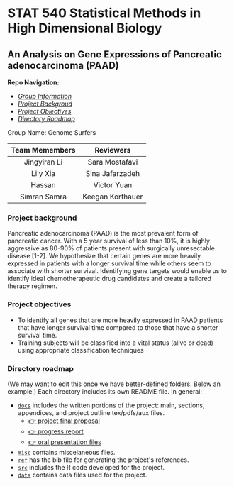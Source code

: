 STAT 540 Statistical Methods in High Dimensional Biology
=================================================

An Analysis on Gene Expressions of Pancreatic adenocarcinoma (PAAD)
--------------------------------------------------------------------------------
**Repo Navigation:**

- *[Group Information](#org0)*
- *[Project Backgroud](#org1)*
- *[Project Objectives](#org2)*
- *[Directory Roadmap](#org3)*


<a id="org0"></a>
Group Name: Genome Surfers

| Team Memembers  |  Reviewers |
| :---: |  :---: |  
| Jingyiran Li |  Sara Mostafavi |
| Lily Xia |  Sina Jafarzadeh |
|  Hassan  |  Victor Yuan |
| Simran Samra |  Keegan Korthauer |

<a id="org1"></a>
### Project background

Pancreatic adenocarcinoma (PAAD) is the most prevalent form of pancreatic cancer. With a 5 year survival of less than 10%, it is highly aggressive as 80-90% of patients present with surgically unresectable disease [1-2]. We hypothesize that certain genes are more heavily expressed in patients with a longer survival time while others seem to associate with shorter survival. Identifying gene targets would enable us to identify ideal chemotherapeutic drug candidates and create a tailored therapy regimen. 


<a id="org2"></a>
### Project objectives

-   To identify all genes that are more heavily expressed in PAAD patients that have longer survival time compared to those that have a shorter survival time.
-   Training subjects will be classified into a vital status (alive or dead) using appropriate classification techniques


<a id="org3"></a>
### Directory roadmap

(We may want to edit this once we have better-defined folders. Below an example.) Each directory includes its own README file. In general: 
* [`docs`](https://github.com/STAT540-UBC/Repo_team_Genome-Surfers_W2020/tree/master/docs) includes the written portions of the project: main, sections, appendices, and project outline tex/pdfs/aux files. 
  + [:point_right: project final proposal](https://github.com/STAT540-UBC/Repo_team_Genome-Surfers_W2020/blob/master/docs/project_proposal.md)
  + [:point_right: progress report](https://github.com/STAT540-UBC/Repo_team_Genome-Surfers_W2020/blob/master/docs/progress_report.md)
  + [:point_right: oral presentation files](https://github.com/STAT540-UBC/Repo_team_Genome-Surfers_W2020/tree/master/docs/Oral%20presentation)
* [`misc`](https://github.com/STAT540-UBC/Repo_team_Genome-Surfers_W2020/tree/master/misc) contains miscelaneous files. 
* [`ref`](https://github.com/STAT540-UBC/Repo_team_Genome-Surfers_W2020/tree/master/ref) has the bib file for generating the project's references. 
* [`src`](https://github.com/STAT540-UBC/Repo_team_Genome-Surfers_W2020/tree/master/src) includes the R code developed for the project.
* [`data`](https://github.com/STAT540-UBC/Repo_team_Genome-Surfers_W2020/tree/master/data) contains data files used for the project.


